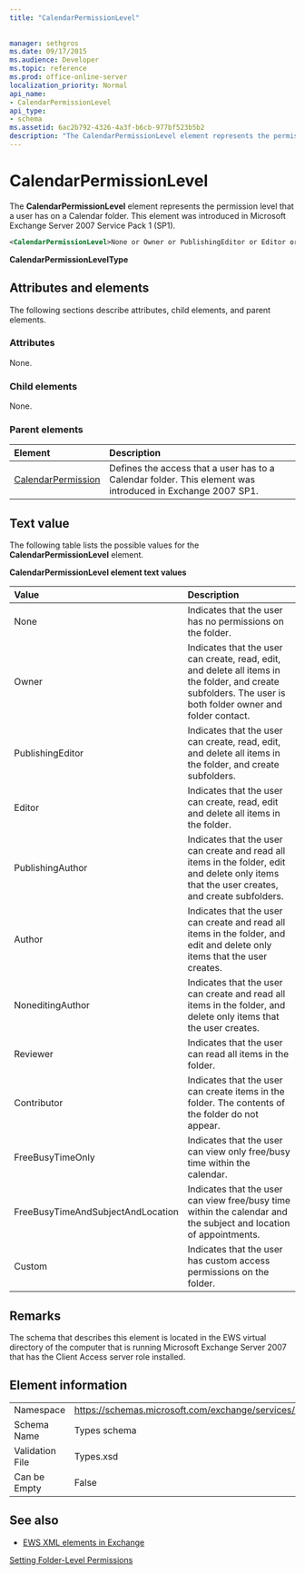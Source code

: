 ```yaml
---
title: "CalendarPermissionLevel"
 
 
manager: sethgros
ms.date: 09/17/2015
ms.audience: Developer
ms.topic: reference
ms.prod: office-online-server
localization_priority: Normal
api_name:
- CalendarPermissionLevel
api_type:
- schema
ms.assetid: 6ac2b792-4326-4a3f-b6cb-977bf523b5b2
description: "The CalendarPermissionLevel element represents the permission level that a user has on a Calendar folder. This element was introduced in Microsoft Exchange Server 2007 Service Pack 1 (SP1)."
---
```


# CalendarPermissionLevel

The **CalendarPermissionLevel** element represents the permission level that a user has on a Calendar folder. This element was introduced in Microsoft Exchange Server 2007 Service Pack 1 (SP1). 
  
```xml
<CalendarPermissionLevel>None or Owner or PublishingEditor or Editor or PublishingAuthor or Author or NoneditingAuthor or Reviewer or Contributor or FreeBusyTimeOnly or FreeBusyTimeAndSubjectAndLocation or Custom</CalendarPermissionLevel>
```

 **CalendarPermissionLevelType**
## Attributes and elements

The following sections describe attributes, child elements, and parent elements.
  
### Attributes

None.
  
### Child elements

None.
  
### Parent elements

|**Element**|**Description**|
|:-----|:-----|
|[CalendarPermission](calendarpermission.md) <br/> |Defines the access that a user has to a Calendar folder. This element was introduced in Exchange 2007 SP1.  <br/> |
   
## Text value

The following table lists the possible values for the **CalendarPermissionLevel** element. 
  
**CalendarPermissionLevel element text values**

|**Value**|**Description**|
|:-----|:-----|
|None  <br/> |Indicates that the user has no permissions on the folder.  <br/> |
|Owner  <br/> |Indicates that the user can create, read, edit, and delete all items in the folder, and create subfolders. The user is both folder owner and folder contact.  <br/> |
|PublishingEditor  <br/> |Indicates that the user can create, read, edit, and delete all items in the folder, and create subfolders.  <br/> |
|Editor  <br/> |Indicates that the user can create, read, edit and delete all items in the folder.  <br/> |
|PublishingAuthor  <br/> |Indicates that the user can create and read all items in the folder, edit and delete only items that the user creates, and create subfolders.  <br/> |
|Author  <br/> |Indicates that the user can create and read all items in the folder, and edit and delete only items that the user creates.  <br/> |
|NoneditingAuthor  <br/> |Indicates that the user can create and read all items in the folder, and delete only items that the user creates.  <br/> |
|Reviewer  <br/> |Indicates that the user can read all items in the folder.  <br/> |
|Contributor  <br/> |Indicates that the user can create items in the folder. The contents of the folder do not appear.  <br/> |
|FreeBusyTimeOnly  <br/> |Indicates that the user can view only free/busy time within the calendar.  <br/> |
|FreeBusyTimeAndSubjectAndLocation  <br/> |Indicates that the user can view free/busy time within the calendar and the subject and location of appointments.  <br/> |
|Custom  <br/> |Indicates that the user has custom access permissions on the folder.  <br/> |
   
## Remarks

The schema that describes this element is located in the EWS virtual directory of the computer that is running Microsoft Exchange Server 2007 that has the Client Access server role installed.
  
## Element information

|||
|:-----|:-----|
|Namespace  <br/> |https://schemas.microsoft.com/exchange/services/2006/types  <br/> |
|Schema Name  <br/> |Types schema  <br/> |
|Validation File  <br/> |Types.xsd  <br/> |
|Can be Empty  <br/> |False  <br/> |
   
## See also



- [EWS XML elements in Exchange](ews-xml-elements-in-exchange.md)


[Setting Folder-Level Permissions](http://msdn.microsoft.com/library/c7530e86-5112-401c-b10a-9c054ae59f07%28Office.15%29.aspx)

